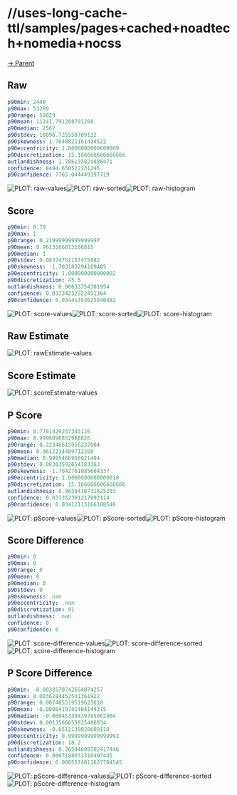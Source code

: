 
# //uses-long-cache-ttl/samples/pages+cached+noadtech+nomedia+nocss

[→ Parent](../..)


## Raw


```yaml
p90min: 2440
p90max: 53269
p90range: 50829
p90mean: 11241.791208791208
p90median: 2562
p90stdev: 18896.725550709132
p90skewness: 1.7040821161424522
p90eccentricity: 1.0000000000000009
p90discretization: 15.166666666666666
outlandishness: 1.786133824886471
confidence: 8494.650522231295
p90confidence: 7765.044449397719

```

![PLOT: raw-values](./raw/values.svg)![PLOT: raw-sorted](./raw/sorted.svg)![PLOT: raw-histogram](./raw/histogram.svg)
## Score


```yaml
p90min: 0.78
p90max: 1
p90range: 0.21999999999999997
p90mean: 0.9613186813186815
p90median: 1
p90stdev: 0.08374751157475882
p90skewness: -1.703183294109405
p90eccentricity: 1.000000000000002
p90discretization: 45.5
outlandishness: 0.96633754381954
confidence: 0.03734232922451364
p90confidence: 0.03441353625840482

```

![PLOT: score-values](./score/values.svg)![PLOT: score-sorted](./score/sorted.svg)![PLOT: score-histogram](./score/histogram.svg)
## Raw Estimate

![PLOT: rawEstimate-values](./rawEstimate/values.svg)
## Score Estimate

![PLOT: scoreEstimate-values](./scoreEstimate/values.svg)
## P Score


```yaml
p90min: 0.7761429257345126
p90max: 0.9996090852968826
p90range: 0.22346615956237004
p90mean: 0.9612234489712208
p90median: 0.9995466956021494
p90stdev: 0.08303592654183363
p90skewness: -1.7042761085604337
p90eccentricity: 1.0000000000000018
p90discretization: 15.166666666666666
outlandishness: 0.9656418731625203
confidence: 0.037352381217992114
p90confidence: 0.03412113166188546

```

![PLOT: pScore-values](./pScore/values.svg)![PLOT: pScore-sorted](./pScore/sorted.svg)![PLOT: pScore-histogram](./pScore/histogram.svg)
## Score Difference


```yaml
p90min: 0
p90max: 0
p90range: 0
p90mean: 0
p90median: 0
p90stdev: 0
p90skewness: .nan
p90eccentricity: .nan
p90discretization: 91
outlandishness: .nan
confidence: 0
p90confidence: 0

```

![PLOT: score-difference-values](./score-difference/values.svg)![PLOT: score-difference-sorted](./score-difference/sorted.svg)![PLOT: score-difference-histogram](./score-difference/histogram.svg)
## P Score Difference


```yaml
p90min: -0.0038570742654874257
p90max: 0.0036284452541361922
p90range: 0.007485519519623618
p90mean: -0.0008419741484144315
p90median: -0.00045330439785062904
p90stdev: 0.0013566655825488934
p90skewness: -0.6512139828609118
p90eccentricity: 0.9999999999999992
p90discretization: 18.2
outlandishness: 0.26544699702417446
confidence: 0.0007188031310497445
p90confidence: 0.0005574811637704545

```

![PLOT: pScore-difference-values](./pScore-difference/values.svg)![PLOT: pScore-difference-sorted](./pScore-difference/sorted.svg)![PLOT: pScore-difference-histogram](./pScore-difference/histogram.svg)